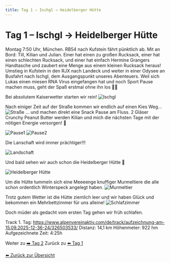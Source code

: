 ```yaml
---
title: Tag 1 – Ischgl → Heidelberger Hütte
---
```


# Tag 1 – Ischgl → Heidelberger Hütte



Montag 7:50 Uhr, München. RB54 nach Kufstein fährt pünktlich ab. Mit an Bord: Till, Kilian und Julian. Einer hat einen zu großen Rucksack, einer hat einen schlechten Rucksack, und einer hat einfach Hermine Grangers Handtasche und zaubert eine Menge aus einem kleinen Rucksack heraus!
Umstieg in Kufstein in den RJX nach Landeck und weiter in einer Odysee an Busfahrt nach Ischgl, dem Ausgangspunkt unseres Abenteuers. 
Weil sich Lukas einen miesen RNA Virus eingefangen hat und noch Sport Pause machen muss, geht der Spaß erstmal ohne ihn los 🤷‍♂️

Bei absolutem Kaiserwetter starten wir rein!
![Ischgl](Bilder/Tag1/20250915_123154.jpg)

Nach einiger Zeit auf der Straße kommen wir endlich auf einen Kies Weg...
![Straße](Bilder/Tag1/20250915_142241.jpg)
... und machen direkt eine Snack Pause am Fluss. 2 Gläser Crunchy Peanut Butter werden Kilian und mich die nächsten Tage mit der nötigen Energie versorgen! 💪

![Pause1](Bilder/Tag1/20250915_151415.jpg)
![Pause2](Bilder/Tag1/20250915_151434.jpg)

Die Lanschaft wird immer prächtiger!!!

![Landschaft](Bilder/Tag1/20250915_154547.jpg)

Und bald sehen wir auch schon die Heidelberger Hütte 👏

![Heidelberger Hütte](Bilder/Tag1/20250915_163903.jpg)

Um die Hütte tummeln sich eine Meeeenge knuffiger Murmeltiere die alle schon ordentlich Winterspeck angelegt haben.
![Murmeltier](Bilder/Tag1/20250915_170805.jpg)

Trotz gutem Wetter ist die Hütte ziemlich leer und wir haben Glück und bekommen ein Mehrbettzimmer für uns alleine!
![Schlafzimmer](Bilder/Tag1/20250915_215927.jpg)

Doch müder als gedacht vom ersten Tag gehen wir früh schlafen.

Track 1. Tag: https://www.alpenvereinaktiv.com/de/track/aufzeichnung-am-15.09.2025-12-36-24/326503533/
Distanz: 14,1 km
Höhenmeter: 922 hm
Aufgezeichnete Zeit: 4:25h

Weiter zu [➡️ Tag 2](tag2.md)
Zurück zu [⬅️ Tag 1](tag1.md)

[⬅️ Zurück zur Übersicht](index.md)
